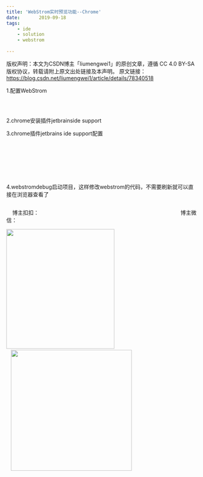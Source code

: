 ```yaml
---
title: 'WebStrom实时预览功能--Chrome'
date:       2019-09-18
tags:
	- ide
	- solution
	- webstrom
	
---
```


版权声明：本文为CSDN博主「liumengwei1」的原创文章，遵循 CC 4.0 BY-SA 版权协议，转载请附上原文出处链接及本声明。
原文链接：https://blog.csdn.net/liumengwei1/article/details/78340518

<div class="htmledit_views" id="content_views">
<p style="margin-left:0in;">1.配置WebStrom</p>

<p><img alt="" class="has" src="https://img-blog.csdn.net/20171025134750246"><img alt="" class="has" src="https://img-blog.csdn.net/20171025134801416"><img alt="" class="has" src="https://img-blog.csdn.net/20171025134811326"></p>

<p>&nbsp;</p>

<p style="margin-left:0in;">2.chrome安装插件jetbrainside support</p>

<p style="margin-left:0in;">3.chrome插件jetbrains ide support配置</p>

<p><img alt="" class="has" src="https://img-blog.csdn.net/20171025134831447"><img alt="" class="has" src="https://img-blog.csdn.net/20171025134837613"></p>

<p>&nbsp;</p>

<p>&nbsp;</p>

<p>&nbsp;</p>

<p style="margin-left:0in;">4.webstromdebug启动项目，这样修改webstrom的代码，不需要刷新就可以直接在浏览器查看了</p>

<p><img alt="" class="has" src="https://img-blog.csdn.net/20171025134854704"></p>

<p>&nbsp;&nbsp;&nbsp; 博主扣扣：&nbsp;&nbsp;&nbsp;&nbsp;&nbsp;&nbsp;&nbsp;&nbsp;&nbsp;&nbsp;&nbsp;&nbsp;&nbsp;&nbsp;&nbsp;&nbsp;&nbsp;&nbsp;&nbsp;&nbsp;&nbsp;&nbsp;&nbsp;&nbsp;&nbsp;&nbsp;&nbsp;&nbsp;&nbsp;&nbsp;&nbsp;&nbsp;&nbsp;&nbsp;&nbsp;&nbsp;&nbsp;&nbsp;&nbsp;&nbsp;&nbsp;&nbsp;&nbsp;&nbsp;&nbsp;&nbsp;&nbsp;&nbsp;&nbsp;&nbsp;&nbsp;&nbsp;&nbsp;&nbsp;&nbsp;&nbsp;&nbsp;&nbsp;&nbsp;&nbsp;&nbsp;&nbsp;&nbsp;&nbsp;&nbsp;&nbsp; &nbsp; &nbsp; &nbsp; &nbsp;&nbsp;&nbsp;&nbsp;&nbsp;&nbsp;&nbsp;&nbsp;&nbsp;&nbsp;&nbsp;&nbsp;&nbsp;&nbsp;&nbsp;&nbsp;&nbsp;&nbsp;&nbsp;&nbsp;&nbsp; 博主微信：</p>

<p><img alt="" class="has" height="316" src="https://img-blog.csdnimg.cn/20190420132442251.png?x-oss-process=image/watermark,type_ZmFuZ3poZW5naGVpdGk,shadow_10,text_aHR0cHM6Ly9ibG9nLmNzZG4ubmV0L2xpdW1lbmd3ZWkx,size_16,color_FFFFFF,t_70" width="285">&nbsp;&nbsp;&nbsp;&nbsp;&nbsp;&nbsp;&nbsp;&nbsp;&nbsp;&nbsp;&nbsp;&nbsp;&nbsp;&nbsp; &nbsp; &nbsp; &nbsp; &nbsp; &nbsp; &nbsp; &nbsp; &nbsp; &nbsp; &nbsp; &nbsp; &nbsp; &nbsp; &nbsp; &nbsp; &nbsp; &nbsp; &nbsp; &nbsp; &nbsp; &nbsp;&nbsp; <img alt="" class="has" height="319" src="https://img-blog.csdnimg.cn/20190420132502976.png?x-oss-process=image/watermark,type_ZmFuZ3poZW5naGVpdGk,shadow_10,text_aHR0cHM6Ly9ibG9nLmNzZG4ubmV0L2xpdW1lbmd3ZWkx,size_16,color_FFFFFF,t_70" width="319"></p>
                                    </div>